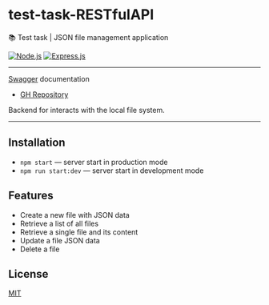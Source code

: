 # test-task-RESTfulAPI

📚 Test task | JSON file management application

[![Node.js](https://img.shields.io/badge/Node.js-339933?style=for-the-badge&logo=nodedotjs&logoColor=white)](#) [![Express.js](https://img.shields.io/badge/Express.js-000000?style=for-the-badge&logo=express&logoColor=white)](#)

_______________________

[Swagger](http://localhost:3002/api-docs) documentation

- [GH Repository](https://github.com/lili2628/test-task-RESTfulAPI)

Backend for interacts with the local file system.

_____________________

## Installation

- `npm start` &mdash; server start in production mode
- `npm run start:dev` &mdash; server start in development mode

## Features

- Create a new file with JSON data
- Retrieve a list of all files
- Retrieve a single file and its content
- Update a file JSON data
- Delete a file

## License

[MIT](https://opensource.org/licenses/MIT)
